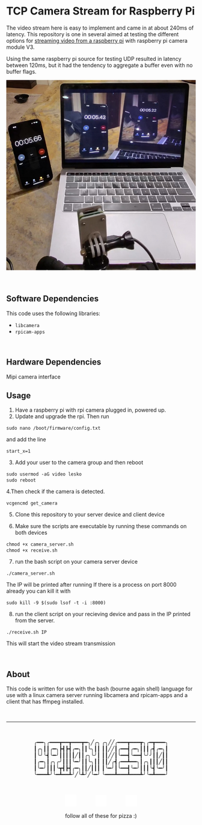
# TCP Camera Stream for Raspberry Pi 

The video stream here is easy to implement and came in at about 240ms of latency. This repository is one in several aimed at testing the different options for [streaming video from a raspberry pi](https://www.raspberrypi.com/documentation/computers/camera_software.html#tcp) with raspberry pi camera module V3. 

Using the same raspberry pi source for testing UDP resulted in latency between 120ms, but it had the tendency to aggregate a buffer even with no buffer flags. 


![Latency Analysis](latency.jpg)

&nbsp;

## Software Dependencies

This code uses the following libraries:
- `libcamera`
- `rpicam-apps`

&nbsp;

## Hardware Dependencies

Mipi camera interface

## Usage
1. Have a raspberry pi with rpi camera plugged in, powered up.
2. Update and upgrade the rpi. Then run
```
sudo nano /boot/firmware/config.txt
```
and add the line 
```
start_x=1

```

3. Add your user to the camera group and then reboot
```
sudo usermod -aG video lesko
sudo reboot
```

4.Then check if the camera is detected.
```
vcgencmd get_camera
```

5. Clone this repository to your server device and client device

6. Make sure the scripts are executable by running these commands on both devices
```
chmod +x camera_server.sh
chmod +x receive.sh
```

7. run the bash script on your camera server device
```
./camera_server.sh
```
The IP will be printed after running
If there is a process on port 8000 already you can kill it with 
```
sudo kill -9 $(sudo lsof -t -i :8000)
```

8. run the client script on your recieving device and pass in the IP printed from the server.
```
./receive.sh IP
```

This will start the video stream transmission

&nbsp;

## About

This code is written for use with the bash (bourne again shell) language for use with a linux camera server running libcamera and rpicam-apps and a client that has ffmpeg installed. 

&nbsp;

<hr>

&nbsp;

<div align="center">



╭━━╮╭━━━┳━━┳━━━┳━╮╱╭╮        ╭╮╱╱╭━━━┳━━━┳╮╭━┳━━━╮
┃╭╮┃┃╭━╮┣┫┣┫╭━╮┃┃╰╮┃┃        ┃┃╱╱┃╭━━┫╭━╮┃┃┃╭┫╭━╮┃
┃╰╯╰┫╰━╯┃┃┃┃┃╱┃┃╭╮╰╯┃        ┃┃╱╱┃╰━━┫╰━━┫╰╯╯┃┃╱┃┃
┃╭━╮┃╭╮╭╯┃┃┃╰━╯┃┃╰╮┃┃        ┃┃╱╭┫╭━━┻━━╮┃╭╮┃┃┃╱┃┃
┃╰━╯┃┃┃╰┳┫┣┫╭━╮┃┃╱┃┃┃        ┃╰━╯┃╰━━┫╰━╯┃┃┃╰┫╰━╯┃
╰━━━┻╯╰━┻━━┻╯╱╰┻╯╱╰━╯        ╰━━━┻━━━┻━━━┻╯╰━┻━━━╯
  


&nbsp;


<a href="https://twitter.com/BrianJosephLeko"><img src="https://raw.githubusercontent.com/BrianLesko/BrianLesko/f7be693250033b9d28c2224c9c1042bb6859bfe9/.socials/svg-white/x-logo-white.svg" width="30" alt="X Logo"></a> &nbsp; &nbsp; &nbsp; &nbsp; &nbsp; &nbsp; <a href="https://github.com/BrianLesko"><img src="https://raw.githubusercontent.com/BrianLesko/BrianLesko/f7be693250033b9d28c2224c9c1042bb6859bfe9/.socials/svg-white/github-mark-white.svg" width="30" alt="GitHub"></a> &nbsp; &nbsp; &nbsp; &nbsp; &nbsp; &nbsp; <a href="https://www.linkedin.com/in/brianlesko/"><img src="https://raw.githubusercontent.com/BrianLesko/BrianLesko/f7be693250033b9d28c2224c9c1042bb6859bfe9/.socials/svg-white/linkedin-icon-white.svg" width="30" alt="LinkedIn"></a>

follow all of these for pizza :)

</div>


&nbsp;



